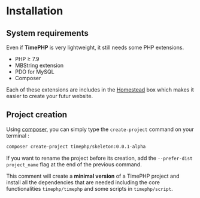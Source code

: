 # Installation

## System requirements

Even if **TimePHP** is very lightweight, it still needs some PHP extensions.

- PHP &ge; 7.9
- MBString extension
- PDO for MySQL
- Composer

Each of these extensions are includes in the [Homestead](https://laravel.com/docs/8.x/homestead) box which makes it easier to create your futur website.

## Project creation

Using [composer](https://getcomposer.org/), you can simply type the `create-project` command on your terminal : 

```bash
composer create-project timephp/skeleton:0.0.1-alpha
```

If you want to rename the project before its creation, add the `--prefer-dist project_name` flag at the end of the previous command.

This comment will create a **minimal version** of a TimePHP project and install all the dependencies that are needed including the core functionalities `timephp/timephp` and some scripts in `timephp/script`.